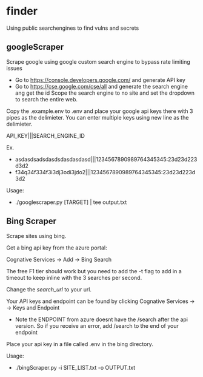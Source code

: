 # finder
Using public searchengines to find vulns and secrets

## googleScraper
Scrape google using google custom search engine to bypass rate limiting issues

* Go to https://console.developers.google.com/ and generate API key
* Go to https://cse.google.com/cse/all and generate the search engine ang get the id
Scope the search engine to no site and set the dropdown to search the entire web.

Copy the .example.env to .env and place your google api keys there with 3 pipes as the delimieter. You can enter multiple keys using new line as the delimieter.

API_KEY|||SEARCH_ENGINE_ID

Ex.
* asdasdsadsdasdsdasdasdasd|||1234567890989764345345:23d23d223d3d2
* f34q34f334f3i3dj3odi3jdo2|||1234567890989764345345:23d23d223d3d2

Usage:
* ./googlescraper.py [TARGET] | tee output.txt


## Bing Scraper
Scrape sites using bing.

Get a bing api key from the azure portal:

Cognative Services -> Add -> Bing Search

The free F1 tier should work but you need to add the  -t flag to add in a timeout to keep inline with the 3 searches per second.

Change the *search_url* to your url.

Your API keys and endpoint can be found by clicking Cognative Services -> <What you just created> -> Keys and Endpoint

* Note the ENDPOINT from azure doesnt have the /search after the api version. So if you receive an error, add /search to the end of your endpoint

Place your api key in a file called .env in the bing directory.

Usage:
* ./bingScraper.py -i SITE_LIST.txt -o OUTPUT.txt